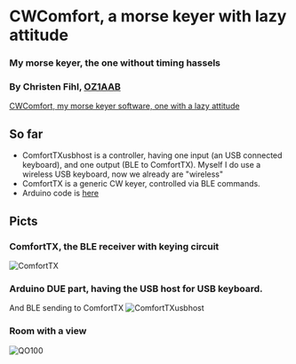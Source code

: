 # CWComfort, a morse keyer with lazy attitude
### My morse keyer, the one without timing hassels
### By Christen Fihl, [OZ1AAB](https://www.fihl.net/oz1aab/)

[CWComfort, my morse keyer software, one with a lazy attitude](/cw/)

## So far
* ComfortTXusbhost is a controller, having one input (an USB connected keyboard), and one output (BLE to ComfortTX). Myself I do use a wireless USB keyboard, now we already are "wireless"
* ComfortTX is a generic CW keyer, controlled via BLE commands. 
* Arduino code is [here](https://github.com/Fihl/CWComfort)

## Picts
### ComfortTX, the BLE receiver with keying circuit
![ComfortTX](https://www.fihl.net/CWComfort/picts/ComfortTX.png)

### Arduino DUE part, having the USB host for USB keyboard. 
And BLE sending to ComfortTX
![ComfortTXusbhost](https://www.fihl.net/CWComfort/picts/USBkbd.jpeg)

### Room with a view
![QO100](https://www.fihl.net/CWComfort/picts/QO100.jpeg)
